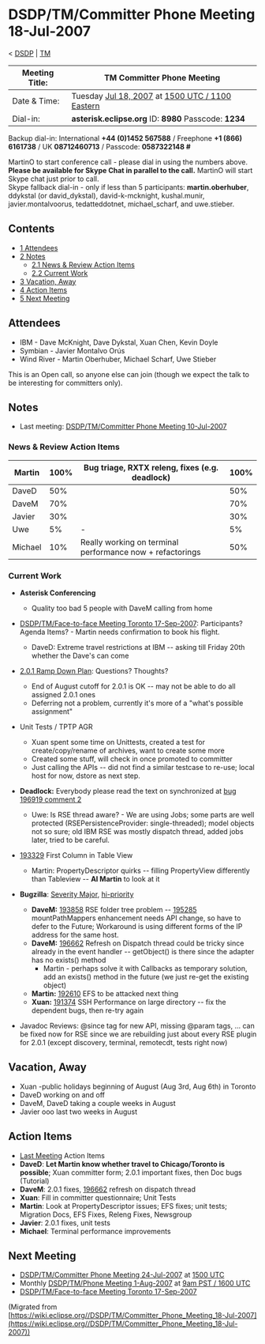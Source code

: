 

DSDP/TM/Committer Phone Meeting 18-Jul-2007
===========================================

< [DSDP](./DSDP "DSDP")‎ | [TM](./DSDP/TM "DSDP/TM")

| Meeting Title: | **TM Committer Phone Meeting** |
| --- | --- |
| Date & Time: | Tuesday [Jul 18, 2007](./index.php?title=Jul_18,_2007&action=edit&redlink=1 "Jul 18, 2007 (page does not exist)") at [1500 UTC / 1100 Eastern](http://www.timeanddate.com/worldclock/meetingdetails.html?year=2007&month=7&day=18&hour=15&min=00&sec=0&p1=224&p2=159&p3=250&p4=136&p5=223&iv=1800) |
| Dial-in: | **asterisk.eclipse.org** ID: **8980** Passcode: **1234** |

Backup dial-in: International **+44 (0)1452 567588** / Freephone **+1 (866) 6161738** / UK **08712460713** / Passcode: **0587322148 #**

  
MartinO to start conference call - please dial in using the numbers above.  
**Please be available for Skype Chat in parallel to the call.** MartinO will start Skype chat just prior to call.  
Skype fallback dial-in - only if less than 5 participants: **martin.oberhuber**, ddykstal (or david\_dykstal), david-k-mcknight, kushal.munir, javier.montalvoorus, tedatteddotnet, michael\_scharf, and uwe.stieber.  

Contents
--------

*   [1 Attendees](#Attendees)
*   [2 Notes](#Notes)
    *   [2.1 News & Review Action Items](#News-.26-Review-Action-Items)
    *   [2.2 Current Work](#Current-Work)
*   [3 Vacation, Away](#Vacation.2C-Away)
*   [4 Action Items](#Action-Items)
*   [5 Next Meeting](#Next-Meeting)

Attendees
---------

*   IBM - Dave McKnight, Dave Dykstal, Xuan Chen, Kevin Doyle
*   Symbian - Javier Montalvo Orús
*   Wind River - Martin Oberhuber, Michael Scharf, Uwe Stieber

This is an Open call, so anyone else can join (though we expect the talk to be interesting for committers only).

Notes
-----

*   Last meeting: [DSDP/TM/Committer Phone Meeting 10-Jul-2007](./DSDP/TM/Committer_Phone_Meeting_10-Jul-2007 "DSDP/TM/Committer Phone Meeting 10-Jul-2007")

### News & Review Action Items

| Martin | 100% | Bug triage, RXTX releng, fixes (e.g. deadlock) | 100% |
| --- | --- | --- | --- |
| DaveD | 50% |  | 50% |
| DaveM | 70% |  | 70% |
| Javier | 30% |  | 30% |
| Uwe | 5% | - | 5% |
| Michael | 10% | Really working on terminal performance now + refactorings | 50% |

### Current Work

*   **Asterisk Conferencing**
    *   Quality too bad 5 people with DaveM calling from home

  

*   [DSDP/TM/Face-to-face Meeting Toronto 17-Sep-2007](./DSDP/TM/Face-to-face_Meeting_Toronto_17-Sep-2007 "DSDP/TM/Face-to-face Meeting Toronto 17-Sep-2007"): Participants? Agenda Items? - Martin needs confirmation to book his flight.
    *   DaveD: Extreme travel restrictions at IBM -- asking till Friday 20th whether the Dave's can come
*   [2.0.1 Ramp Down Plan](./TM_2.0_Ramp_down_Plan_for_Europa#Ramp_down_for_Europa_SR1_.2828-Sep-2007.29 "TM 2.0 Ramp down Plan for Europa"): Questions? Thoughts?
    *   End of August cutoff for 2.0.1 is OK -- may not be able to do all assigned 2.0.1 ones
    *   Deferring not a problem, currently it's more of a "what's possible assignment"
*   Unit Tests / TPTP AGR
    *   Xuan spent some time on Unittests, created a test for create/copy/rename of archives, want to create some more
    *   Created some stuff, will check in once promoted to committer
    *   Just calling the APIs -- did not find a similar testcase to re-use; local host for now, dstore as next step.

  

*   **Deadlock:** Everybody please read the text on synchronized at [bug 196919 comment 2](https://bugs.eclipse.org/bugs/show_bug.cgi?id=196919#c2)
    *   Uwe: Is RSE thread aware? - We are using Jobs; some parts are well protected (RSEPersistenceProvider: single-threaded); model objects not so sure; old IBM RSE was mostly dispatch thread, added jobs later, tried to be careful.

*   [193329](https://bugs.eclipse.org/bugs/show_bug.cgi?id=193329) First Column in Table View
    *   Martin: PropertyDescriptor quirks -- filling PropertyView differently than Tableview -- **AI Martin** to look at it

  

*   **Bugzilla**: [Severity Major](https://bugs.eclipse.org/bugs/buglist.cgi?query_format=advanced&classification=DSDP&product=Target+Management&bug_status=UNCONFIRMED&bug_status=NEW&bug_status=ASSIGNED&bug_status=REOPENED&bug_severity=blocker&bug_severity=critical&bug_severity=major&cmdtype=doit), [hi-priority](https://bugs.eclipse.org/bugs/buglist.cgi?query_format=advanced&classification=DSDP&product=Target+Management&bug_status=UNCONFIRMED&bug_status=NEW&bug_status=ASSIGNED&bug_status=REOPENED&cmdtype=doit&field0-0-0=priority&type0-0-0=regexp&value0-0-0=P%5B12%5D&field0-0-1=bug_severity&type0-0-1=regexp&value0-0-1=blocker%7Ccritical%7Cmajor)
    *   **DaveM:** [193858](https://bugs.eclipse.org/bugs/show_bug.cgi?id=193858) RSE folder tree problem -- [195285](https://bugs.eclipse.org/bugs/show_bug.cgi?id=195285) mountPathMappers enhancement needs API change, so have to defer to the Future; Workaround is using different forms of the IP address for the same host.
    *   **DaveM:** [196662](https://bugs.eclipse.org/bugs/show_bug.cgi?id=196662) Refresh on Dispatch thread could be tricky since already in the event handler -- getObject() is there since the adapter has no exists() method
        *   Martin - perhaps solve it with Callbacks as temporary solution, add an exists() method in the future (we just re-get the existing object)
    *   **Martin:** [192610](https://bugs.eclipse.org/bugs/show_bug.cgi?id=192610) EFS to be attacked next thing
    *   **Xuan:** [191374](https://bugs.eclipse.org/bugs/show_bug.cgi?id=191374) SSH Performance on large directory -- fix the dependent bugs, then re-try again

  

*   Javadoc Reviews: @since tag for new API, missing @param tags, ... can be fixed now for RSE since we are rebuilding just about every RSE plugin for 2.0.1 (except discovery, terminal, remotecdt, tests right now)

Vacation, Away
--------------

*   Xuan -public holidays beginning of August (Aug 3rd, Aug 6th) in Toronto
*   DaveD working on and off
*   DaveM, DaveD taking a couple weeks in August
*   Javier ooo last two weeks in August

Action Items
------------

*   [Last Meeting](./DSDP/TM/Committer_Phone_Meeting_10-Jul-2007#Action_Items "DSDP/TM/Committer Phone Meeting 10-Jul-2007") Action Items
*   **DaveD**: **Let Martin know whether travel to Chicago/Toronto is possible**; Xuan committer form; 2.0.1 important fixes, then Doc bugs (Tutorial)
*   **DaveM**: 2.0.1 fixes, [196662](https://bugs.eclipse.org/bugs/show_bug.cgi?id=196662) refresh on dispatch thread
*   **Xuan**: Fill in committer questionnaire; Unit Tests
*   **Martin**: Look at PropertyDescriptor issues; EFS fixes; unit tests; Migration Docs, EFS Fixes, Releng Fixes, Newsgroup
*   **Javier**: 2.0.1 fixes, unit tests
*   **Michael**: Terminal performance improvements

Next Meeting
------------

*   [DSDP/TM/Committer Phone Meeting 24-Jul-2007](./DSDP/TM/Committer_Phone_Meeting_24-Jul-2007 "DSDP/TM/Committer Phone Meeting 24-Jul-2007") at [1500 UTC](http://www.timeanddate.com/worldclock/meetingdetails.html?year=2007&month=7&day=24&hour=15&min=00&sec=0&p1=224&p2=159&p3=250&p4=136&p5=223&iv=1800)
*   Monthly [DSDP/TM/Phone Meeting 1-Aug-2007](./DSDP/TM/Phone_Meeting_1-Aug-2007 "DSDP/TM/Phone Meeting 1-Aug-2007") at [9am PST / 1600 UTC](http://www.timeanddate.com/worldclock/fixedtime.html?month=8&day=1&year=2007&hour=16&min=00&sec=0&p1=0)
*   [DSDP/TM/Face-to-face Meeting Toronto 17-Sep-2007](./DSDP/TM/Face-to-face_Meeting_Toronto_17-Sep-2007 "DSDP/TM/Face-to-face Meeting Toronto 17-Sep-2007")


(Migrated from [https://wiki.eclipse.org//DSDP/TM/Committer_Phone_Meeting_18-Jul-2007](https://wiki.eclipse.org//DSDP/TM/Committer_Phone_Meeting_18-Jul-2007))